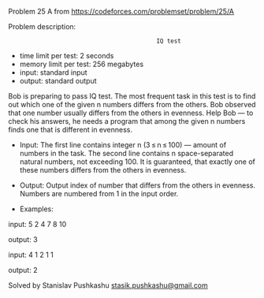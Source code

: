 Problem 25 A from https://codeforces.com/problemset/problem/25/A

Problem description:

                                              IQ test
 - time limit per test: 2 seconds
 - memory limit per test: 256 megabytes
 - input: standard input
 - output: standard output


Bob is preparing to pass IQ test. The most frequent task in this
test is to find out which one of the given n numbers differs from
the others. Bob observed that one number usually differs from the 
others in evenness. Help Bob — to check his answers, he needs a 
program that among the given n numbers finds one that is different 
in evenness.

 - Input: 
The first line contains integer n (3 ≤ n ≤ 100) — amount of numbers 
in the task. The second line contains n space-separated natural 
numbers, not exceeding 100. It is guaranteed, that exactly one of 
these numbers differs from the others in evenness.

 - Output: 
Output index of number that differs from the others in evenness. 
Numbers are numbered from 1 in the input order.

 - Examples: 
 
input: 
5
2 4 7 8 10

output: 
3

input: 
4
1 2 1 1

output: 
2

Solved by Stanislav Pushkashu <stasik.pushkashu@gmail.com>
